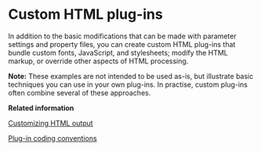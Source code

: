 # Custom HTML plug-ins

In addition to the basic modifications that can be made with parameter settings and property files, you can create custom HTML plug-ins that bundle custom fonts, JavaScript, and stylesheets; modify the HTML markup, or override other aspects of HTML processing.

**Note:** These examples are not intended to be used as-is, but illustrate basic techniques you can use in your own plug-ins. In practise, custom plug-ins often combine several of these approaches.

**Related information**  


[Customizing HTML output](../topics/html-customization.md)

[Plug-in coding conventions](../topics/plugin-coding-conventions.md)

